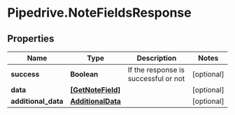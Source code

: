 # Pipedrive.NoteFieldsResponse

## Properties

Name | Type | Description | Notes
------------ | ------------- | ------------- | -------------
**success** | **Boolean** | If the response is successful or not | [optional] 
**data** | [**[GetNoteField]**](GetNoteField.md) |  | [optional] 
**additional_data** | [**AdditionalData**](AdditionalData.md) |  | [optional] 


